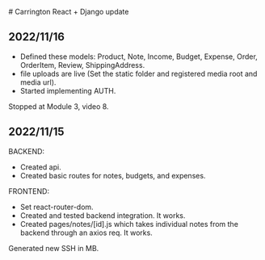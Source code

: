 # Carrington React + Django update

## 2022/11/16

- Defined these models: Product, Note, Income, Budget, Expense, Order, OrderItem, Review, ShippingAddress.
- file uploads are live (Set the static folder and registered media root and media url).
- Started implementing AUTH.

Stopped at Module 3, video 8.

## 2022/11/15

BACKEND:

- Created api.
- Created basic routes for notes, budgets, and expenses.

FRONTEND:

- Set react-router-dom.
- Created and tested backend integration. It works.
- Created pages/notes/[id].js which takes individual notes from the backend through an axios req. It works.

Generated new SSH in MB.

